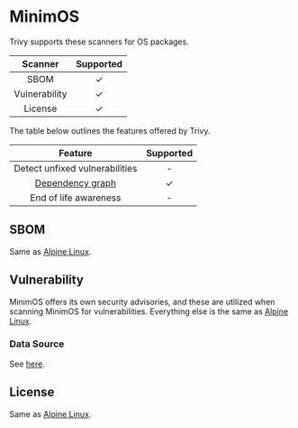 # MinimOS
Trivy supports these scanners for OS packages.

|    Scanner    | Supported |
| :-----------: | :-------: |
|     SBOM      |     ✓     |
| Vulnerability |     ✓     |
|    License    |     ✓     |

The table below outlines the features offered by Trivy.

|               Feature                | Supported |
|:------------------------------------:|:---------:|
|    Detect unfixed vulnerabilities    |     -     |
| [Dependency graph][dependency-graph] |     ✓     |
|        End of life awareness         |     -     |

## SBOM
Same as [Alpine Linux](alpine.md#sbom).

## Vulnerability
MinimOS offers its own security advisories, and these are utilized when scanning MinimOS for vulnerabilities.
Everything else is the same as [Alpine Linux](alpine.md#vulnerability).

### Data Source
See [here](../../scanner/vulnerability.md#data-sources).

## License
Same as [Alpine Linux](alpine.md#license).

[dependency-graph]: ../../configuration/reporting.md#show-origins-of-vulnerable-dependencies